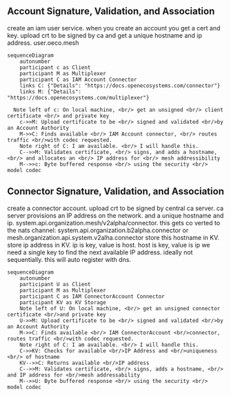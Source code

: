 

## Account Signature, Validation, and Association
create an iam user service. when you create an account you get a cert and key. upload crt to be signed by ca and get a unique hostname and ip address. user.oeco.mesh
```mermaid
sequenceDiagram
    autonumber
    participant c as Client
    participant M as Multiplexer
    participant C as IAM Account Connector
    links C: {"Details": "https://docs.openecosystems.com/connector"}
    links M: {"Details": "https://docs.openecosystems.com/multiplexer"}

  Note left of c: On local machine, <br/> get an unsigned <br/> client certificate <br/> and private key
    c->>M: Upload certificate to be <br/> signed and validated <br/>by an Account Authority
    M->>C: Finds available <br/> IAM Account connector, <br/> routes traffic <br/>with codec requested.
    Note right of C: I am available. <br/> I will handle this.
    C-->>M: Validates certificate, <br/> signs, and adds a hostname, <br/> and allocates an <br/> IP address for <br/> mesh addressibility
    M-->>c: Byte buffered response <br/> using the security <br/> model codec
```
## Connector Signature, Validation, and Association
create a connector account. upload crt to be signed by central ca server. ca server provisions an IP address on the network. and a unique hostname and ip. system.api.organization.mesh/v2alpha/connector. this gets co verted to the nats channel: system.api.organization.b2alpha.connector or mesh.organization.api.system.v2alha.connector
store this hostname in KV. store ip address in KV. ip is key, value is host. host is key, value is ip
we need a single key to find the next available IP address. ideally not sequentially.
this will auto register with dns.
```mermaid
sequenceDiagram
    autonumber
    participant U as Client
    participant M as Multiplexer
    participant C as IAM ConnectorAccount Connector
    participant KV as KV Storage
    Note left of U: On local machine, <br/> get an unsigned connector certificate <br/>and private key
    U->>M: Upload certificate to be <br/> signed and validated <br/>by an Account Authority
    M->>C: Finds available <br/> IAM ConnectorAccount <br/>connector, routes traffic <br/>with codec requested.
    Note right of C: I am available. <br/> I will handle this.
    C->>KV: Checks for available <br/>IP Address and <br/>uniqueness <br/> of hostname
    KV-->>C: Returns available <br/>IP address
    C-->>M: Validates certificate, <br/> signs, adds a hostname, <br/> and IP address for <br/>mesh addressability
    M-->>U: Byte buffered response <br/> using the security <br/> model codec
```


